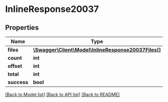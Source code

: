 # InlineResponse20037

## Properties
Name | Type | Description | Notes
------------ | ------------- | ------------- | -------------
**files** | [**\Swagger\Client\Model\InlineResponse20037Files[]**](InlineResponse20037Files.md) |  | [optional] 
**count** | **int** |  | [optional] 
**offset** | **int** |  | [optional] 
**total** | **int** |  | [optional] 
**success** | **bool** |  | [optional] 

[[Back to Model list]](../../README.md#documentation-for-models) [[Back to API list]](../../README.md#documentation-for-api-endpoints) [[Back to README]](../../README.md)

